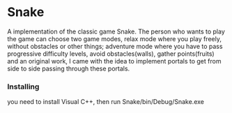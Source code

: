 # Snake

A implementation of the classic game Snake. The person who wants to
play the game can choose two game modes, relax mode where you play freely, without
obstacles or other things; adventure mode where you have to pass progressive difficulty levels,
avoid obstacles(walls), gather points(fruits) and an original work, I came with the idea to
implement portals to get from side to side passing through these portals.

### Installing

you need to install Visual C++, then run Snake/bin/Debug/Snake.exe
